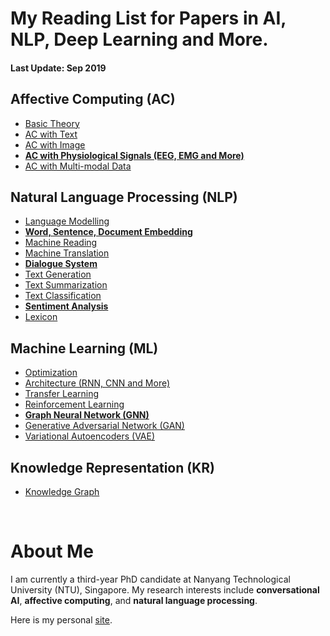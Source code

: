 # My Reading List for Papers in AI, NLP, Deep Learning and More.

#### Last Update: Sep 2019

## Affective Computing (AC)

 - [Basic Theory](./AC/AC_theory.md)
 - [AC with Text](./AC/AC_text.md)
 - [AC with Image](./AC/AC_image.md)
 - [**AC with Physiological Signals (EEG, EMG and More)**](./AC/AC_physiological.md)
 - [AC with Multi-modal Data](./AC/AC_multimodal.md)

## Natural Language Processing (NLP)

 - [Language Modelling](./NLP/NLP_modelling.md)
 - [**Word, Sentence, Document Embedding** ](./NLP/NLP_embedding.md)
 - [Machine Reading](./NLP/NLP_reading.md)
 - [Machine Translation](./NLP/NLP_translation.md)
 - [**Dialogue System**](./NLP/NLP_dialogue.md)
 - [Text Generation](./NLP/NLP_generation.md)
 - [Text Summarization](./NLP/NLP_summarization.md)
 - [Text Classification](./NLP/NLP_classification.md)
 - [**Sentiment Analysis**](./NLP/NLP_sentiment.md)
 - [Lexicon](./NLP/NLP_lexicon.md)

## Machine Learning (ML)

 - [Optimization](./ML/ML_optimization.md)
 - [Architecture (RNN, CNN and More)](./ML/ML_architecture.md)
 - [Transfer Learning](./ML/ML_transfer.md)
 - [Reinforcement Learning](./ML/ML_reinforcement.md)
 - [**Graph Neural Network (GNN)**](./ML/ML_GNN.md)
 - [Generative Adversarial Network (GAN)](./ML/ML_GAN.md)
 - [Variational Autoencoders (VAE)](./ML/ML_VAE.md)

## Knowledge Representation (KR)

 - [Knowledge Graph](./KR/KR_graph.md)


<!---
## Computer Vision (CV)
 - [Reasoning](./KR/KR_reasoning.md)
 - [Image Classification](./CV/CV_classification.md)
 - [Instance Segmentation](./CV/CV_segmentation.md)
 - [Visual Question Answering](./CV/CV_visual_QA.md)
 - [Image Captioning](./CV/CV_captioning.md)
 - [Image Generation](./CV/CV_generation.md)
--->

<br/>

# About Me
I am currently a third-year PhD candidate at Nanyang Technological University (NTU), Singapore. My research interests include **conversational AI**, **affective computing**, and **natural language processing**.

Here is my personal [site](https://zhongpeixiang.github.io/).


<!--stackedit_data:
eyJoaXN0b3J5IjpbLTExMzEzNTU0NzQsLTExMTIxNjIyMDMsMT
M5Mjg4NDQ4NSw5ODEwNDgwOTcsNDExMzMzNjksLTE4MTAwMjc2
MjksLTU4NDY5Nzk5NSwtMTEwMzc4Nzg1OSwxOTEwMTg5NDE3LC
00MzkzMDI2MTUsLTk5MTgxNDg3MCwtOTg4MTA1MTIyLC0zODM4
NjQ0MzUsLTg2OTEyMzI4MSwtMTc0ODczMTgzNywtMTAxNjg4Mj
QyOSwxOTI3NDIyNjgyLDUyMjA1ODMyMCwtMTE0NTAwODc0NCw2
NjcwNjgyODJdfQ==
-->